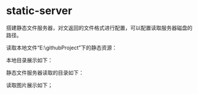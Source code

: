 # static-server
搭建静态文件服务器，对文返回的文件格式进行配置，可以配置读取服务器磁盘的路径。


读取本地文件“E:\githubProject”下的静态资源：

本地目录展示如下：

[](https://upload-images.jianshu.io/upload_images/2227968-b44b6d84fdc9ae7d.png?imageMogr2/auto-orient/strip%7CimageView2/2/w/1240)



静态文件服务器读取的目录如下：

[](https://upload-images.jianshu.io/upload_images/2227968-4fa4316efb845682.png?imageMogr2/auto-orient/strip%7CimageView2/2/w/1240)




读取图片展示如下；

[](https://upload-images.jianshu.io/upload_images/2227968-b9e27dc013d9a0de.png?imageMogr2/auto-orient/strip%7CimageView2/2/w/1240)






